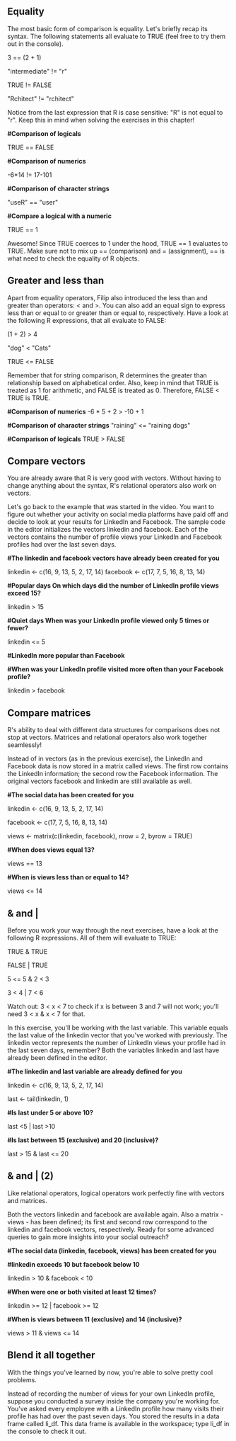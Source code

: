 ## Equality

The most basic form of comparison is equality. Let's briefly recap its syntax. The following statements all evaluate to TRUE (feel free to try them out in the console).

3 == (2 + 1)

"intermediate" != "r"

TRUE != FALSE

"Rchitect" != "rchitect"

Notice from the last expression that R is case sensitive: "R" is not equal to "r". Keep this in mind when solving the exercises in this chapter!

**#Comparison of logicals**

TRUE == FALSE

**#Comparison of numerics**

-6*14 != 17-101

**#Comparison of character strings**

"useR" == "user"

**#Compare a logical with a numeric**

TRUE == 1

Awesome! Since TRUE coerces to 1 under the hood, TRUE == 1 evaluates to TRUE. Make sure not to mix up == (comparison) and = (assignment), == is what need to check the equality of R objects.

## Greater and less than

Apart from equality operators, Filip also introduced the less than and greater than operators: < and >. You can also add an equal sign to express less than or equal to or greater than or equal to, respectively. Have a look at the following R expressions, that all evaluate to FALSE:

(1 + 2) > 4

"dog" < "Cats"

TRUE <= FALSE

Remember that for string comparison, R determines the greater than relationship based on alphabetical order. Also, keep in mind that 
TRUE is treated as 1 for arithmetic, and FALSE is treated as 0. Therefore, FALSE < TRUE is TRUE.

**#Comparison of numerics**
-6 * 5 + 2 > -10 + 1

**#Comparison of character strings**
"raining"  <= "raining dogs"

**#Comparison of logicals**
TRUE > FALSE

## Compare vectors

You are already aware that R is very good with vectors. Without having to change anything about the syntax, R's relational operators also work on vectors.

Let's go back to the example that was started in the video. You want to figure out whether your activity on social media platforms have paid off and decide to look at your results for LinkedIn and Facebook. The sample code in the editor initializes the vectors linkedin and facebook. Each of the vectors contains the number of profile views your LinkedIn and Facebook profiles had over the last seven days.

**#The linkedin and facebook vectors have already been created for you**

linkedin <- c(16, 9, 13, 5, 2, 17, 14)
facebook <- c(17, 7, 5, 16, 8, 13, 14)

**#Popular days On which days did the number of LinkedIn profile views exceed 15?**

linkedin > 15

**#Quiet days When was your LinkedIn profile viewed only 5 times or fewer?**

linkedin <= 5

**#LinkedIn more popular than Facebook**

**#When was your LinkedIn profile visited more often than your Facebook profile?**

linkedin > facebook

## Compare matrices

R's ability to deal with different data structures for comparisons does not stop at vectors. Matrices and relational operators also work together seamlessly!

Instead of in vectors (as in the previous exercise), the LinkedIn and Facebook data is now stored in a matrix called views. The first row contains the LinkedIn information; the second row the Facebook information. The original vectors facebook and linkedin are still available as well.

**#The social data has been created for you**

linkedin <- c(16, 9, 13, 5, 2, 17, 14)

facebook <- c(17, 7, 5, 16, 8, 13, 14)

views <- matrix(c(linkedin, facebook), nrow = 2, byrow = TRUE)

**#When does views equal 13?**

views == 13

**#When is views less than or equal to 14?**

views <= 14

## & and |

Before you work your way through the next exercises, have a look at the following R expressions. All of them will evaluate to TRUE:

TRUE & TRUE

FALSE | TRUE

5 <= 5 & 2 < 3

3 < 4 | 7 < 6

Watch out: 3 < x < 7 to check if x is between 3 and 7 will not work; you'll need 3 < x & x < 7 for that.

In this exercise, you'll be working with the last variable. This variable equals the last value of the linkedin vector that you've worked with previously. The linkedin vector represents the number of LinkedIn views your profile had in the last seven days, remember? Both the variables linkedin and last have already been defined in the editor.

**#The linkedin and last variable are already defined for you**

linkedin <- c(16, 9, 13, 5, 2, 17, 14)

last <- tail(linkedin, 1)

**#Is last under 5 or above 10?**

last <5 | last >10

**#Is last between 15 (exclusive) and 20 (inclusive)?**

last > 15 & last <= 20 

## & and | (2)

Like relational operators, logical operators work perfectly fine with vectors and matrices.

Both the vectors linkedin and facebook are available again. Also a matrix - views - has been defined; its first and second row correspond to the linkedin and facebook vectors, respectively. Ready for some advanced queries to gain more insights into your social outreach?


**#The social data (linkedin, facebook, views) has been created for you**

**#linkedin exceeds 10 but facebook below 10**

linkedin > 10 & facebook < 10

**#When were one or both visited at least 12 times?**

linkedin >= 12 | facebook >= 12

**#When is views between 11 (exclusive) and 14 (inclusive)?**

views > 11 & views <= 14


## Blend it all together

With the things you've learned by now, you're able to solve pretty cool problems.

Instead of recording the number of views for your own LinkedIn profile, suppose you conducted a survey inside the company you're working for. You've asked every employee with a LinkedIn profile how many visits their profile has had over the past seven days. You stored the results in a data frame called li_df. This data frame is available in the workspace; type li_df in the console to check it out.











